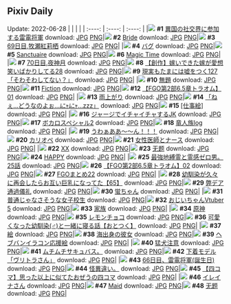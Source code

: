 ## Pixiv Daily
Update: 2022-06-28
|      |      |      |
| :----: | :----: | :----: |
|![](https://pixiv.microyu.workers.dev/c/240x480/img-master/img/2022/06/26/00/00/15/99301448_p0_master1200.jpg) **#1** [異国の社交界に参加する雷電将軍](https://www.pixiv.net/artworks/99301448) download: [JPG](https://pixiv.microyu.workers.dev/img-original/img/2022/06/26/00/00/15/99301448_p0.jpg) [PNG](https://pixiv.microyu.workers.dev/img-original/img/2022/06/26/00/00/15/99301448_p0.png)|![](https://pixiv.microyu.workers.dev/c/240x480/img-master/img/2022/06/27/00/00/11/99328441_p0_master1200.jpg) **#2** [Bride](https://www.pixiv.net/artworks/99328441) download: [JPG](https://pixiv.microyu.workers.dev/img-original/img/2022/06/27/00/00/11/99328441_p0.jpg) [PNG](https://pixiv.microyu.workers.dev/img-original/img/2022/06/27/00/00/11/99328441_p0.png)|![](https://pixiv.microyu.workers.dev/c/240x480/img-master/img/2022/06/26/00/00/13/99301428_p0_master1200.jpg) **#3** [69日目,牧瀬紅莉栖](https://www.pixiv.net/artworks/99301428) download: [JPG](https://pixiv.microyu.workers.dev/img-original/img/2022/06/26/00/00/13/99301428_p0.jpg) [PNG](https://pixiv.microyu.workers.dev/img-original/img/2022/06/26/00/00/13/99301428_p0.png)|
|![](https://pixiv.microyu.workers.dev/c/240x480/img-master/img/2022/06/26/16/33/34/99316117_p0_master1200.jpg) **#4** [バグ](https://www.pixiv.net/artworks/99316117) download: [JPG](https://pixiv.microyu.workers.dev/img-original/img/2022/06/26/16/33/34/99316117_p0.jpg) [PNG](https://pixiv.microyu.workers.dev/img-original/img/2022/06/26/16/33/34/99316117_p0.png)|![](https://pixiv.microyu.workers.dev/c/240x480/img-master/img/2022/06/26/05/59/54/99301434_p0_master1200.jpg) **#5** [Sanctuaire](https://www.pixiv.net/artworks/99301434) download: [JPG](https://pixiv.microyu.workers.dev/img-original/img/2022/06/26/05/59/54/99301434_p0.jpg) [PNG](https://pixiv.microyu.workers.dev/img-original/img/2022/06/26/05/59/54/99301434_p0.png)|![](https://pixiv.microyu.workers.dev/c/240x480/img-master/img/2022/06/26/02/05/16/99303866_p0_master1200.jpg) **#6** [Magic Time](https://www.pixiv.net/artworks/99303866) download: [JPG](https://pixiv.microyu.workers.dev/img-original/img/2022/06/26/02/05/16/99303866_p0.jpg) [PNG](https://pixiv.microyu.workers.dev/img-original/img/2022/06/26/02/05/16/99303866_p0.png)|
|![](https://pixiv.microyu.workers.dev/c/240x480/img-master/img/2022/06/27/00/00/17/99328473_p0_master1200.jpg) **#7** [70日目,夜神月](https://www.pixiv.net/artworks/99328473) download: [JPG](https://pixiv.microyu.workers.dev/img-original/img/2022/06/27/00/00/17/99328473_p0.jpg) [PNG](https://pixiv.microyu.workers.dev/img-original/img/2022/06/27/00/00/17/99328473_p0.png)|![](https://pixiv.microyu.workers.dev/c/240x480/img-master/img/2022/06/26/00/00/40/99301583_p0_master1200.jpg) **#8** [【創作】嫁いできた嫁が愛想笑いばかりしてる28](https://www.pixiv.net/artworks/99301583) download: [JPG](https://pixiv.microyu.workers.dev/img-original/img/2022/06/26/00/00/40/99301583_p0.jpg) [PNG](https://pixiv.microyu.workers.dev/img-original/img/2022/06/26/00/00/40/99301583_p0.png)|![](https://pixiv.microyu.workers.dev/c/240x480/img-master/img/2022/06/26/18/00/18/99317940_p0_master1200.jpg) **#9** [現実もたまには嘘をつく127「そわそわしてない？」](https://www.pixiv.net/artworks/99317940) download: [JPG](https://pixiv.microyu.workers.dev/img-original/img/2022/06/26/18/00/18/99317940_p0.jpg) [PNG](https://pixiv.microyu.workers.dev/img-original/img/2022/06/26/18/00/18/99317940_p0.png)|
|![](https://pixiv.microyu.workers.dev/c/240x480/img-master/img/2022/06/27/12/22/17/99337255_p0_master1200.jpg) **#10** [無題](https://www.pixiv.net/artworks/99337255) download: [JPG](https://pixiv.microyu.workers.dev/img-original/img/2022/06/27/12/22/17/99337255_p0.jpg) [PNG](https://pixiv.microyu.workers.dev/img-original/img/2022/06/27/12/22/17/99337255_p0.png)|![](https://pixiv.microyu.workers.dev/c/240x480/img-master/img/2022/06/26/00/00/14/99301437_p0_master1200.jpg) **#11** [Fiction](https://www.pixiv.net/artworks/99301437) download: [JPG](https://pixiv.microyu.workers.dev/img-original/img/2022/06/26/00/00/14/99301437_p0.jpg) [PNG](https://pixiv.microyu.workers.dev/img-original/img/2022/06/26/00/00/14/99301437_p0.png)|![](https://pixiv.microyu.workers.dev/c/240x480/img-master/img/2022/06/26/01/20/27/99303817_p0_master1200.jpg) **#12** [【FGO第2部6.5章トラオム】01](https://www.pixiv.net/artworks/99303817) download: [JPG](https://pixiv.microyu.workers.dev/img-original/img/2022/06/26/01/20/27/99303817_p0.jpg) [PNG](https://pixiv.microyu.workers.dev/img-original/img/2022/06/26/01/20/27/99303817_p0.png)|
|![](https://pixiv.microyu.workers.dev/c/240x480/img-master/img/2022/06/26/00/10/25/99302008_p0_master1200.jpg) **#13** [雨上がり](https://www.pixiv.net/artworks/99302008) download: [JPG](https://pixiv.microyu.workers.dev/img-original/img/2022/06/26/00/10/25/99302008_p0.jpg) [PNG](https://pixiv.microyu.workers.dev/img-original/img/2022/06/26/00/10/25/99302008_p0.png)|![](https://pixiv.microyu.workers.dev/c/240x480/img-master/img/2022/06/27/08/10/05/99334805_p0_master1200.jpg) **#14** [「ねぇ…どうなのよぉ…ﾑﾆｬﾑﾆｬ…zzz」](https://www.pixiv.net/artworks/99334805) download: [JPG](https://pixiv.microyu.workers.dev/img-original/img/2022/06/27/08/10/05/99334805_p0.jpg) [PNG](https://pixiv.microyu.workers.dev/img-original/img/2022/06/27/08/10/05/99334805_p0.png)|![](https://pixiv.microyu.workers.dev/c/240x480/img-master/img/2022/06/26/00/00/03/99301373_p0_master1200.jpg) **#15** [[仕事絵]](https://www.pixiv.net/artworks/99301373) download: [JPG](https://pixiv.microyu.workers.dev/img-original/img/2022/06/26/00/00/03/99301373_p0.jpg) [PNG](https://pixiv.microyu.workers.dev/img-original/img/2022/06/26/00/00/03/99301373_p0.png)|
|![](https://pixiv.microyu.workers.dev/c/240x480/img-master/img/2022/06/26/17/37/48/99317468_p0_master1200.jpg) **#16** [ジャージでイチャイチャするJK](https://www.pixiv.net/artworks/99317468) download: [JPG](https://pixiv.microyu.workers.dev/img-original/img/2022/06/26/17/37/48/99317468_p0.jpg) [PNG](https://pixiv.microyu.workers.dev/img-original/img/2022/06/26/17/37/48/99317468_p0.png)|![](https://pixiv.microyu.workers.dev/c/240x480/img-master/img/2022/06/26/12/00/05/99311225_p0_master1200.jpg) **#17** [ボカロスペシャル2](https://www.pixiv.net/artworks/99311225) download: [JPG](https://pixiv.microyu.workers.dev/img-original/img/2022/06/26/12/00/05/99311225_p0.jpg) [PNG](https://pixiv.microyu.workers.dev/img-original/img/2022/06/26/12/00/05/99311225_p0.png)|![](https://pixiv.microyu.workers.dev/c/240x480/img-master/img/2022/06/27/16/53/46/99340440_p0_master1200.jpg) **#18** [竜人族log](https://www.pixiv.net/artworks/99340440) download: [JPG](https://pixiv.microyu.workers.dev/img-original/img/2022/06/27/16/53/46/99340440_p0.jpg) [PNG](https://pixiv.microyu.workers.dev/img-original/img/2022/06/27/16/53/46/99340440_p0.png)|
|![](https://pixiv.microyu.workers.dev/c/240x480/img-master/img/2022/06/26/02/35/30/99305195_p0_master1200.jpg) **#19** [うわぁああ〜〜ん！！！](https://www.pixiv.net/artworks/99305195) download: [JPG](https://pixiv.microyu.workers.dev/img-original/img/2022/06/26/02/35/30/99305195_p0.jpg) [PNG](https://pixiv.microyu.workers.dev/img-original/img/2022/06/26/02/35/30/99305195_p0.png)|![](https://pixiv.microyu.workers.dev/c/240x480/img-master/img/2022/06/26/00/00/06/99301401_p0_master1200.jpg) **#20** [カリオペ](https://www.pixiv.net/artworks/99301401) download: [JPG](https://pixiv.microyu.workers.dev/img-original/img/2022/06/26/00/00/06/99301401_p0.jpg) [PNG](https://pixiv.microyu.workers.dev/img-original/img/2022/06/26/00/00/06/99301401_p0.png)|![](https://pixiv.microyu.workers.dev/c/240x480/img-master/img/2022/06/26/17/35/23/99317420_p0_master1200.jpg) **#21** [女性医師とナース](https://www.pixiv.net/artworks/99317420) download: [JPG](https://pixiv.microyu.workers.dev/img-original/img/2022/06/26/17/35/23/99317420_p0.jpg) [PNG](https://pixiv.microyu.workers.dev/img-original/img/2022/06/26/17/35/23/99317420_p0.png)|
|![](https://pixiv.microyu.workers.dev/c/240x480/img-master/img/2022/06/26/21/02/10/99322517_p0_master1200.jpg) **#22** [XX](https://www.pixiv.net/artworks/99322517) download: [JPG](https://pixiv.microyu.workers.dev/img-original/img/2022/06/26/21/02/10/99322517_p0.jpg) [PNG](https://pixiv.microyu.workers.dev/img-original/img/2022/06/26/21/02/10/99322517_p0.png)|![](https://pixiv.microyu.workers.dev/c/240x480/img-master/img/2022/06/26/23/10/20/99326765_p0_master1200.jpg) **#23** [无题](https://www.pixiv.net/artworks/99326765) download: [JPG](https://pixiv.microyu.workers.dev/img-original/img/2022/06/26/23/10/20/99326765_p0.jpg) [PNG](https://pixiv.microyu.workers.dev/img-original/img/2022/06/26/23/10/20/99326765_p0.png)|![](https://pixiv.microyu.workers.dev/c/240x480/img-master/img/2022/06/26/13/04/49/99301411_p0_master1200.jpg) **#24** [HAPPY](https://www.pixiv.net/artworks/99301411) download: [JPG](https://pixiv.microyu.workers.dev/img-original/img/2022/06/26/13/04/49/99301411_p0.jpg) [PNG](https://pixiv.microyu.workers.dev/img-original/img/2022/06/26/13/04/49/99301411_p0.png)|
|![](https://pixiv.microyu.workers.dev/c/240x480/img-master/img/2022/06/27/07/40/58/99334487_p0_master1200.jpg) **#25** [最強地縛霊と霊感ゼロ男。25話](https://www.pixiv.net/artworks/99334487) download: [JPG](https://pixiv.microyu.workers.dev/img-original/img/2022/06/27/07/40/58/99334487_p0.jpg) [PNG](https://pixiv.microyu.workers.dev/img-original/img/2022/06/27/07/40/58/99334487_p0.png)|![](https://pixiv.microyu.workers.dev/c/240x480/img-master/img/2022/06/27/01/16/51/99330561_p0_master1200.jpg) **#26** [【FGO第2部6.5章トラオム】02](https://www.pixiv.net/artworks/99330561) download: [JPG](https://pixiv.microyu.workers.dev/img-original/img/2022/06/27/01/16/51/99330561_p0.jpg) [PNG](https://pixiv.microyu.workers.dev/img-original/img/2022/06/27/01/16/51/99330561_p0.png)|![](https://pixiv.microyu.workers.dev/c/240x480/img-master/img/2022/06/26/21/24/07/99323244_p0_master1200.jpg) **#27** [FGOまとめ22](https://www.pixiv.net/artworks/99323244) download: [JPG](https://pixiv.microyu.workers.dev/img-original/img/2022/06/26/21/24/07/99323244_p0.jpg) [PNG](https://pixiv.microyu.workers.dev/img-original/img/2022/06/26/21/24/07/99323244_p0.png)|
|![](https://pixiv.microyu.workers.dev/c/240x480/img-master/img/2022/06/27/00/00/34/99328543_p0_master1200.jpg) **#28** [幼馴染が久々に再会したらお互い巨乳になってた【65】](https://www.pixiv.net/artworks/99328543) download: [JPG](https://pixiv.microyu.workers.dev/img-original/img/2022/06/27/00/00/34/99328543_p0.jpg) [PNG](https://pixiv.microyu.workers.dev/img-original/img/2022/06/27/00/00/34/99328543_p0.png)|![](https://pixiv.microyu.workers.dev/c/240x480/img-master/img/2022/06/26/16/58/52/99316625_p0_master1200.jpg) **#29** [弊デア通過儀礼](https://www.pixiv.net/artworks/99316625) download: [JPG](https://pixiv.microyu.workers.dev/img-original/img/2022/06/26/16/58/52/99316625_p0.jpg) [PNG](https://pixiv.microyu.workers.dev/img-original/img/2022/06/26/16/58/52/99316625_p0.png)|![](https://pixiv.microyu.workers.dev/c/240x480/img-master/img/2022/06/27/11/32/02/99336656_p0_master1200.jpg) **#30** [蛍ちゃん](https://www.pixiv.net/artworks/99336656) download: [JPG](https://pixiv.microyu.workers.dev/img-original/img/2022/06/27/11/32/02/99336656_p0.jpg) [PNG](https://pixiv.microyu.workers.dev/img-original/img/2022/06/27/11/32/02/99336656_p0.png)|
|![](https://pixiv.microyu.workers.dev/c/240x480/img-master/img/2022/06/27/00/00/24/99328502_p0_master1200.jpg) **#31** [普通じゃなさそうな女子校生](https://www.pixiv.net/artworks/99328502) download: [JPG](https://pixiv.microyu.workers.dev/img-original/img/2022/06/27/00/00/24/99328502_p0.jpg) [PNG](https://pixiv.microyu.workers.dev/img-original/img/2022/06/27/00/00/24/99328502_p0.png)|![](https://pixiv.microyu.workers.dev/c/240x480/img-master/img/2022/06/27/04/43/01/99333024_p0_master1200.jpg) **#32** [おじいちゃんVtuber 5](https://www.pixiv.net/artworks/99333024) download: [JPG](https://pixiv.microyu.workers.dev/img-original/img/2022/06/27/04/43/01/99333024_p0.jpg) [PNG](https://pixiv.microyu.workers.dev/img-original/img/2022/06/27/04/43/01/99333024_p0.png)|![](https://pixiv.microyu.workers.dev/c/240x480/img-master/img/2022/06/26/00/47/33/99303062_p0_master1200.jpg) **#33** [家族](https://www.pixiv.net/artworks/99303062) download: [JPG](https://pixiv.microyu.workers.dev/img-original/img/2022/06/26/00/47/33/99303062_p0.jpg) [PNG](https://pixiv.microyu.workers.dev/img-original/img/2022/06/26/00/47/33/99303062_p0.png)|
|![](https://pixiv.microyu.workers.dev/c/240x480/img-master/img/2022/06/27/00/50/29/99330002_p0_master1200.jpg) **#34** [原神](https://www.pixiv.net/artworks/99330002) download: [JPG](https://pixiv.microyu.workers.dev/img-original/img/2022/06/27/00/50/29/99330002_p0.jpg) [PNG](https://pixiv.microyu.workers.dev/img-original/img/2022/06/27/00/50/29/99330002_p0.png)|![](https://pixiv.microyu.workers.dev/c/240x480/img-master/img/2022/06/26/23/15/50/99326932_p0_master1200.jpg) **#35** [レモンチョコ](https://www.pixiv.net/artworks/99326932) download: [JPG](https://pixiv.microyu.workers.dev/img-original/img/2022/06/26/23/15/50/99326932_p0.jpg) [PNG](https://pixiv.microyu.workers.dev/img-original/img/2022/06/26/23/15/50/99326932_p0.png)|![](https://pixiv.microyu.workers.dev/c/240x480/img-master/img/2022/06/27/12/00/23/99336996_p0_master1200.jpg) **#36** [可愛くなった幼馴染(♂)と一緒に寝る話【おとつく】](https://www.pixiv.net/artworks/99336996) download: [JPG](https://pixiv.microyu.workers.dev/img-original/img/2022/06/27/12/00/23/99336996_p0.jpg) [PNG](https://pixiv.microyu.workers.dev/img-original/img/2022/06/27/12/00/23/99336996_p0.png)|
|![](https://pixiv.microyu.workers.dev/c/240x480/img-master/img/2022/06/26/22/46/38/99325816_p0_master1200.jpg) **#37** [絵](https://www.pixiv.net/artworks/99325816) download: [JPG](https://pixiv.microyu.workers.dev/img-original/img/2022/06/26/22/46/38/99325816_p0.jpg) [PNG](https://pixiv.microyu.workers.dev/img-original/img/2022/06/26/22/46/38/99325816_p0.png)|![](https://pixiv.microyu.workers.dev/c/240x480/img-master/img/2022/06/27/14/17/57/99338568_p0_master1200.jpg) **#38** [海出身の彼女](https://www.pixiv.net/artworks/99338568) download: [JPG](https://pixiv.microyu.workers.dev/img-original/img/2022/06/27/14/17/57/99338568_p0.jpg) [PNG](https://pixiv.microyu.workers.dev/img-original/img/2022/06/27/14/17/57/99338568_p0.png)|![](https://pixiv.microyu.workers.dev/c/240x480/img-master/img/2022/06/27/21/02/08/99345235_p0_master1200.jpg) **#39** [ヘブバンイラコン応援絵](https://www.pixiv.net/artworks/99345235) download: [JPG](https://pixiv.microyu.workers.dev/img-original/img/2022/06/27/21/02/08/99345235_p0.jpg) [PNG](https://pixiv.microyu.workers.dev/img-original/img/2022/06/27/21/02/08/99345235_p0.png)|
|![](https://pixiv.microyu.workers.dev/c/240x480/img-master/img/2022/06/26/10/16/37/99309601_p0_master1200.jpg) **#40** [猛犬注意](https://www.pixiv.net/artworks/99309601) download: [JPG](https://pixiv.microyu.workers.dev/img-original/img/2022/06/26/10/16/37/99309601_p0.jpg) [PNG](https://pixiv.microyu.workers.dev/img-original/img/2022/06/26/10/16/37/99309601_p0.png)|![](https://pixiv.microyu.workers.dev/c/240x480/img-master/img/2022/06/27/06/58/55/99334049_p0_master1200.jpg) **#41** [ムチムチサキュバス。](https://www.pixiv.net/artworks/99334049) download: [JPG](https://pixiv.microyu.workers.dev/img-original/img/2022/06/27/06/58/55/99334049_p0.jpg) [PNG](https://pixiv.microyu.workers.dev/img-original/img/2022/06/27/06/58/55/99334049_p0.png)|![](https://pixiv.microyu.workers.dev/c/240x480/img-master/img/2022/06/26/01/16/29/99303741_p0_master1200.jpg) **#42** [下着モデル「ヴリトラさん」](https://www.pixiv.net/artworks/99303741) download: [JPG](https://pixiv.microyu.workers.dev/img-original/img/2022/06/26/01/16/29/99303741_p0.jpg) [PNG](https://pixiv.microyu.workers.dev/img-original/img/2022/06/26/01/16/29/99303741_p0.png)|
|![](https://pixiv.microyu.workers.dev/c/240x480/img-master/img/2022/06/26/01/03/58/99303455_p0_master1200.jpg) **#43** [66日目、雷電将軍(誕生日)](https://www.pixiv.net/artworks/99303455) download: [JPG](https://pixiv.microyu.workers.dev/img-original/img/2022/06/26/01/03/58/99303455_p0.jpg) [PNG](https://pixiv.microyu.workers.dev/img-original/img/2022/06/26/01/03/58/99303455_p0.png)|![](https://pixiv.microyu.workers.dev/c/240x480/img-master/img/2022/06/26/07/56/25/99307925_p0_master1200.jpg) **#44** [怪異違い。](https://www.pixiv.net/artworks/99307925) download: [JPG](https://pixiv.microyu.workers.dev/img-original/img/2022/06/26/07/56/25/99307925_p0.jpg) [PNG](https://pixiv.microyu.workers.dev/img-original/img/2022/06/26/07/56/25/99307925_p0.png)|![](https://pixiv.microyu.workers.dev/c/240x480/img-master/img/2022/06/26/20/03/37/99320827_p0_master1200.jpg) **#45** [【四コマ】思った以上に似てたおぜうの四コマ](https://www.pixiv.net/artworks/99320827) download: [JPG](https://pixiv.microyu.workers.dev/img-original/img/2022/06/26/20/03/37/99320827_p0.jpg) [PNG](https://pixiv.microyu.workers.dev/img-original/img/2022/06/26/20/03/37/99320827_p0.png)|
|![](https://pixiv.microyu.workers.dev/c/240x480/img-master/img/2022/06/26/00/10/08/99301998_p0_master1200.jpg) **#46** [イレイナさん](https://www.pixiv.net/artworks/99301998) download: [JPG](https://pixiv.microyu.workers.dev/img-original/img/2022/06/26/00/10/08/99301998_p0.jpg) [PNG](https://pixiv.microyu.workers.dev/img-original/img/2022/06/26/00/10/08/99301998_p0.png)|![](https://pixiv.microyu.workers.dev/c/240x480/img-master/img/2022/06/26/14/30/46/99313848_p0_master1200.jpg) **#47** [Maid](https://www.pixiv.net/artworks/99313848) download: [JPG](https://pixiv.microyu.workers.dev/img-original/img/2022/06/26/14/30/46/99313848_p0.jpg) [PNG](https://pixiv.microyu.workers.dev/img-original/img/2022/06/26/14/30/46/99313848_p0.png)|![](https://pixiv.microyu.workers.dev/c/240x480/img-master/img/2022/06/26/01/44/06/99304309_p0_master1200.jpg) **#48** [无题](https://www.pixiv.net/artworks/99304309) download: [JPG](https://pixiv.microyu.workers.dev/img-original/img/2022/06/26/01/44/06/99304309_p0.jpg) [PNG](https://pixiv.microyu.workers.dev/img-original/img/2022/06/26/01/44/06/99304309_p0.png)|
